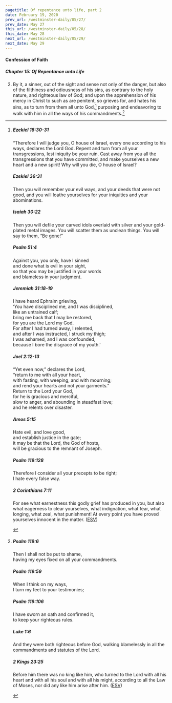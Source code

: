 ```yaml
---
pagetitle: Of repentance unto life, part 2
date: February 19, 2020
prev_url: /westminster-daily/05/27/
prev_date: May 27
this_url: /westminster-daily/05/28/
this_date: May 28
next_url: /westminster-daily/05/29/
next_date: May 29
---
```


#### Confession of Faith

##### Chapter 15: Of Repentance unto Life

2. By it, a sinner, out of the sight and sense not only of the danger, but also of the filthiness and odiousness of his sins, as contrary to the holy nature, and righteous law of God; and upon the apprehension of his mercy in Christ to such as are penitent, so grieves for, and hates his sins, as to turn from them all unto God,[^fnref:wcf1] purposing and endeavoring to walk with him in all the ways of his commandments.[^fnref:wcf2]

[^fnref:wcf1]: <div class="esv"><h5>Ezekiel 18:30-31</h5> <div class="esv-text"><p id="p26018030.01-1">&#8220;Therefore I will judge you, O house of Israel, every one according to his ways, declares the Lord <span class="small-caps">God</span>. Repent and turn from all your transgressions, lest iniquity be your ruin. Cast away from you all the transgressions that you have committed, and make yourselves a new heart and a new spirit! Why will you die, O house of Israel?</p> </div><h5>Ezekiel 36:31</h5> <div class="esv-text"><p id="p26036031.01-2">Then you will remember your evil ways, and your deeds that were not good, and you will loathe yourselves for your iniquities and your abominations.</p> </div><h5>Isaiah 30:22</h5> <div class="esv-text"><p id="p23030022.01-3">Then you will defile your carved idols overlaid with silver and your gold-plated metal images. You will scatter them as unclean things. You will say to them, &#8220;Be gone!&#8221;</p> </div><h5>Psalm 51:4</h5> <div class="esv-text"><div class="block-indent"> <p class="line-group" id="p19051004.01-4">Against you, you only, have I sinned<br /> <span class="indent"></span>and done what is evil in your sight,<br /> so that you may be justified in your words<br /> <span class="indent"></span>and blameless in your judgment.</p> </div> </div><h5>Jeremiah 31:18-19</h5> <div class="esv-text"><div class="block-indent"> <p class="line-group" id="p24031018.01-5">I have heard Ephraim grieving,<br /> &#8216;You have disciplined me, and I was disciplined,<br /> <span class="indent"></span>like an untrained calf;<br /> bring me back that I may be restored,<br /> <span class="indent"></span>for you are the <span class="small-caps">Lord</span> my God.<br />  For after I had turned away, I relented,<br /> <span class="indent"></span>and after I was instructed, I struck my thigh;<br /> I was ashamed, and I was confounded,<br /> <span class="indent"></span>because I bore the disgrace of my youth.&#8217;</p> </div> </div><h5>Joel 2:12-13</h5> <div class="esv-text"> <div class="block-indent"> <p class="line-group" id="p29002012.05-6">&#8220;Yet even now,&#8221; declares the <span class="small-caps">Lord</span>,<br /> <span class="indent"></span>&#8220;return to me with all your heart,<br /> with fasting, with weeping, and with mourning;<br />  <span class="indent"></span>and rend your hearts and not your garments.&#8221;<br /> Return to the <span class="small-caps">Lord</span> your God,<br /> <span class="indent"></span>for he is gracious and merciful,<br /> slow to anger, and abounding in steadfast love;<br /> <span class="indent"></span>and he relents over disaster.</p> </div> </div><h5>Amos 5:15</h5> <div class="esv-text"><div class="block-indent"> <p class="line-group" id="p30005015.01-7">Hate evil, and love good,<br /> <span class="indent"></span>and establish justice in the gate;<br /> it may be that the <span class="small-caps">Lord</span>, the God of hosts,<br /> <span class="indent"></span>will be gracious to the remnant of Joseph.</p> </div> </div><h5>Psalm 119:128</h5> <div class="esv-text"><div class="block-indent"> <p class="line-group" id="p19119128.01-8">Therefore I consider all your precepts to be right;<br /> <span class="indent"></span>I hate every false way.</p> </div> </div><h5>2 Corinthians 7:11</h5> <div class="esv-text"><p id="p47007011.01-9">For see what earnestness this godly grief has produced in you, but also what eagerness to clear yourselves, what indignation, what fear, what longing, what zeal, what punishment! At every point you have proved yourselves innocent in the matter.  (<a href="http://www.esv.org" class="copyright">ESV</a>)</p> </div> </div>

[^fnref:wcf2]: <div class="esv"><h5>Psalm 119:6</h5> <div class="esv-text"><div class="block-indent"> <p class="line-group" id="p19119006.01-1">Then I shall not be put to shame,<br /> <span class="indent"></span>having my eyes fixed on all your commandments.</p> </div> </div><h5>Psalm 119:59</h5> <div class="esv-text"><div class="block-indent"> <p class="line-group" id="p19119059.01-2">When I think on my ways,<br /> <span class="indent"></span>I turn my feet to your testimonies;</p> </div> </div><h5>Psalm 119:106</h5> <div class="esv-text"><div class="block-indent"> <p class="line-group" id="p19119106.01-3">I have sworn an oath and confirmed it,<br /> <span class="indent"></span>to keep your righteous rules.</p> </div> </div><h5>Luke 1:6</h5> <div class="esv-text"><p id="p42001006.01-4">And they were both righteous before God, walking blamelessly in all the commandments and statutes of the Lord.</p> </div><h5>2 Kings 23:25</h5> <div class="esv-text"><p id="p12023025.01-5">Before him there was no king like him, who turned to the <span class="small-caps">Lord</span> with all his heart and with all his soul and with all his might, according to all the Law of Moses, nor did any like him arise after him.  (<a href="http://www.esv.org" class="copyright">ESV</a>)</p> </div> </div>

